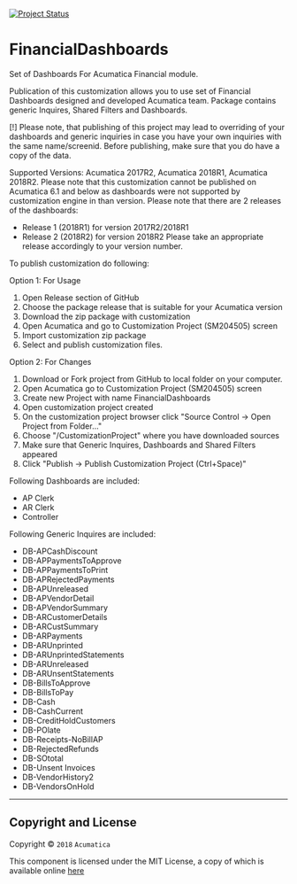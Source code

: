 [![Project Status](http://opensource.box.com/badges/active.svg)](http://opensource.box.com/badges)

# FinancialDashboards
Set of Dashboards For Acumatica Financial module.

Publication of this customization allows you to use set of Financial Dashboards designed and developed Acumatica team.
Package contains generic Inquires, Shared Filters and Dashboards.

[!] Please note, that publishing of this project may lead to overriding of your dashboards and generic inquiries in case you have your own inquiries with the same name/screenid. Before publishing, make sure that you do have a copy of the data.

Supported Versions: Acumatica 2017R2, Acumatica 2018R1, Acumatica 2018R2.
Please note that this customization cannot be published on Acumatica 6.1 and below as dashboards were not supported by customization engine in than version.
Please note that there are 2 releases of the dashboards:
- Release 1 (2018R1) for version 2017R2/2018R1
- Release 2 (2018R2) for version 2018R2
Please take an appropriate release accordingly to your version number.

To publish customization do following:

Option 1: For Usage
1) Open Release section of GitHub
2) Choose the package release that is suitable for your Acumatica version
3) Download the zip package with customization
4) Open Acumatica and go to Customization Project (SM204505) screen
5) Import customization zip package
6) Select and publish customization files.

Option 2: For Changes
1) Download or Fork project from GitHub to local folder on your computer.
2) Open Acumatica go to Customization Project (SM204505) screen
3) Create new Project with name FinancialDashboards
4) Open customization project created
5) On the customization project browser click "Source Control -> Open Project from Folder..."
6) Choose "<local project folder>/CustomizationProject" where you have downloaded sources
7) Make sure that Generic Inquires, Dashboards and Shared Filters appeared
8) Click "Publish -> Publish Customization Project (Ctrl+Space)"

Following Dashboards are included:
- AP Clerk
- AR Clerk
- Controller

Following Generic Inquires are included:
- DB-APCashDiscount
- DB-APPaymentsToApprove
- DB-APPaymentsToPrint
- DB-APRejectedPayments
- DB-APUnreleased
- DB-APVendorDetail
- DB-APVendorSummary
- DB-ARCustomerDetails
- DB-ARCustSummary
- DB-ARPayments
- DB-ARUnprinted
- DB-ARUnprintedStatements
- DB-ARUnreleased
- DB-ARUnsentStatements
- DB-BillsToApprove
- DB-BillsToPay
- DB-Cash
- DB-CashCurrent
- DB-CreditHoldCustomers
- DB-POlate
- DB-Receipts-NoBillAP
- DB-RejectedRefunds
- DB-SOtotal
- DB-Unsent Invoices
- DB-VendorHistory2
- DB-VendorsOnHold

------------

## Copyright and License

Copyright © `2018` `Acumatica`

This component is licensed under the MIT License, a copy of which is available online [here](LICENSE)
